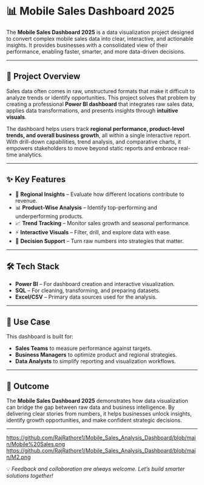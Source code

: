 # 📊 Mobile Sales Dashboard 2025

The **Mobile Sales Dashboard 2025** is a data visualization project designed to convert complex mobile sales data into clear, interactive, and actionable insights. It provides businesses with a consolidated view of their performance, enabling faster, smarter, and more data-driven decisions.

---

## 🚀 Project Overview

Sales data often comes in raw, unstructured formats that make it difficult to analyze trends or identify opportunities. This project solves that problem by creating a professional **Power BI dashboard** that integrates raw sales data, applies data transformations, and presents insights through **intuitive visuals**.

The dashboard helps users track **regional performance, product-level trends, and overall business growth**, all within a single interactive report. With drill-down capabilities, trend analysis, and comparative charts, it empowers stakeholders to move beyond static reports and embrace real-time analytics.

---

## ✨ Key Features

* 📍 **Regional Insights** – Evaluate how different locations contribute to revenue.
* 📊 **Product-Wise Analysis** – Identify top-performing and underperforming products.
* 📈 **Trend Tracking** – Monitor sales growth and seasonal performance.
* ⚡ **Interactive Visuals** – Filter, drill, and explore data with ease.
* 🎯 **Decision Support** – Turn raw numbers into strategies that matter.

---

## 🛠️ Tech Stack

* **Power BI** – For dashboard creation and interactive visualization.
* **SQL** – For cleaning, transforming, and preparing datasets.
* **Excel/CSV** – Primary data sources used for the analysis.

---

## 📌 Use Case

This dashboard is built for:

* **Sales Teams** to measure performance against targets.
* **Business Managers** to optimize product and regional strategies.
* **Data Analysts** to simplify reporting and visualization workflows.

---

## 🎯 Outcome

The **Mobile Sales Dashboard 2025** demonstrates how data visualization can bridge the gap between raw data and business intelligence. By delivering clear stories from numbers, it helps businesses unlock insights, identify growth opportunities, and make confident strategic decisions.

---
https://github.com/RajRathore1/Mobile_Sales_Analysis_Dashboard/blob/main/Mobile%20Sales.png
https://github.com/RajRathore1/Mobile_Sales_Analysis_Dashboard/blob/main/M2.png

💡 *Feedback and collaboration are always welcome. Let’s build smarter solutions together!*

